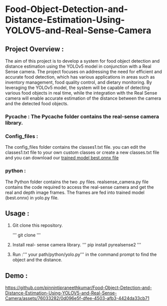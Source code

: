 # Food-Object-Detection-and-Distance-Estimation-Using-YOLOV5-and-Real-Sense-Camera
## Project Overview :

The aim of this project is to develop a system for food object detection and distance estimation using the YOLOv5 model in conjunction with a Real Sense camera. The project focuses on addressing the need for efficient and accurate food detection, which has various applications in areas such as inventory management, food quality control, and dietary monitoring. By leveraging the YOLOv5 model, the system will be capable of detecting various food objects in real time, while the integration with the Real Sense camera will enable accurate estimation of the distance between the camera and the detected food objects.

### __Pycache__ : The Pycache folder contains the real-sense camera library.

### Config_files : 

The config_files folder contains the classes1.txt file. you can edit the classes1.txt file to  your own custom classes or create a new classes.txt file and you can download our [trained model best.onnx file](https://drive.google.com/file/d/1GdW4rMaqCUFyjkiP_yno7nKXrJYHQjej/view?usp=sharing)

### python : 

The Python folder contains the two .py files. realsense_camera.py file contains the code required to access the real-sense camera and get the real and depth image frames. The frames are fed into trained model (best.onnx) in yolo.py file.


## Usage : 
1. Git clone this repository.

   '''
   git clone
   '''
3. Install real- sense camera library.
   '''
   pip install pyrealsense2
   '''

4. Run :''' your path/python/yolo.py''' in the command prompt to find the object and the distance.


## Demo : 

https://github.com/pinnintipraneethkumar/Food-Object-Detection-and-Distance-Estimation-Using-YOLOV5-and-Real-Sense-Camera/assets/76033282/0d096e5f-dfee-4503-afb3-4424da33cb71


